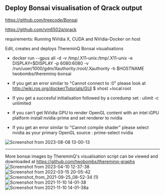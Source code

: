 ## Deploy Bonsai visualisation of Qrack output 

https://github.com/treecode/Bonsai

https://github.com/vm6502q/qrack

requirements: Running NVidia X, CUDA and NVidia-Docker on host 
<br>

Edit, creates and deploys ThereminQ Bonsai visualisations

- docker run --gpus all -d -v /tmp/.X11-unix:/tmp/.X11-unix -e DISPLAY=$DISPLAY -p 6080:6080 -v /run/user/1000/gdm/Xauthority:/root/.Xauthority -h $HOSTNAME twobombs/thereminq-bonsai 

- If you get an error similar to "Cannot connect to :0" please look at http://wiki.ros.org/docker/Tutorials/GUI $ xhost +local:root
- If you get a succesful initialisation followed by a coredump set : ulimit -c unlimited 
- If you can't get NVidia GPU to render OpenGL content with an intel iGPU platform install nvidia-prime and set renderer to nvidia
- If you get an error similar to "Cannot compile shader" please select nvidia as your primary OpenGL source : prime-select nvidia
  
![Screenshot from 2023-08-08 13-00-13](https://github.com/twobombs/thereminq-bonsai/assets/12692227/c54187c1-9ab6-4811-9153-ab52cc886def)


-----------

More bonsai images by ThereminQ's visualisation script can be viewed and downloaded at https://github.com/twobombs/thereminq-graphs
![Screenshot from 2023-04-10 12-37-38](https://user-images.githubusercontent.com/12692227/230887892-1490ddb4-959c-45bb-98ac-28fe682f92a9.png)
![Screenshot from 2022-03-15 20-05-42](https://user-images.githubusercontent.com/12692227/158462197-9ed0bb66-cb50-4507-a4aa-58a001141386.png)
![Screenshot_from_2021-09-25_08-52-34 (1)](https://user-images.githubusercontent.com/12692227/134770011-8db48546-4853-4735-a980-cfc866d1786f.png)
![Screenshot from 2021-11-10 14-01-38](https://user-images.githubusercontent.com/12692227/141146591-1f7a8684-bdab-4b43-92d0-0f262d44a5d8.png)
![Screenshot from 2021-11-10 14-01-38a](https://user-images.githubusercontent.com/12692227/141675948-cd953c5b-5bdc-4e67-82bd-649530596788.png)
